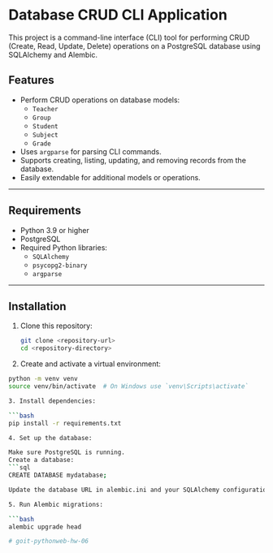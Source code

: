 # Database CRUD CLI Application

This project is a command-line interface (CLI) tool for performing CRUD (Create, Read, Update, Delete) operations on a PostgreSQL database using SQLAlchemy and Alembic.

## Features

- Perform CRUD operations on database models:
  - `Teacher`
  - `Group`
  - `Student`
  - `Subject`
  - `Grade`
- Uses `argparse` for parsing CLI commands.
- Supports creating, listing, updating, and removing records from the database.
- Easily extendable for additional models or operations.

---

## Requirements

- Python 3.9 or higher
- PostgreSQL
- Required Python libraries:
  - `SQLAlchemy`
  - `psycopg2-binary`
  - `argparse`

---

## Installation

1. Clone this repository:
   ```bash
   git clone <repository-url>
   cd <repository-directory>

2. Create and activate a virtual environment:

  ```bash
  python -m venv venv
  source venv/bin/activate  # On Windows use `venv\Scripts\activate`

3. Install dependencies:

  ```bash
  pip install -r requirements.txt

4. Set up the database:

Make sure PostgreSQL is running.
Create a database:
```sql
CREATE DATABASE mydatabase;

Update the database URL in alembic.ini and your SQLAlchemy configuration.

5. Run Alembic migrations:

```bash
alembic upgrade head

# goit-pythonweb-hw-06
